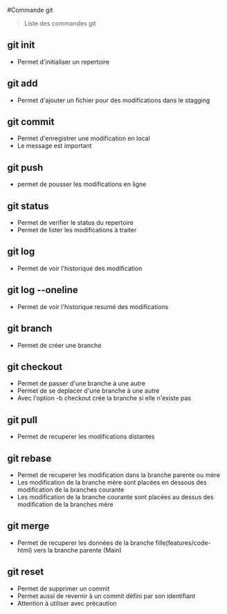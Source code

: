 #Commande git
>Liste des commandes git
## git init
- Permet d'initialiser un repertoire
## git add
- Permet d'ajouter un fichier pour des modifications dans le stagging

## git commit
- Permet d'enregistrer une modification en local
- Le message est important

## git push
- permet de pousser les modifications en ligne

## git status
- Permet de verifier le status du repertoire
- Permet de lister les modifications à traiter

## git log
- Permet de voir l'historique des modification

## git log --oneline
- Permet de voir l'historique resumé des modifications

## git branch
- Permet de créer une branche

## git checkout
- Permet de passer d'une branche à une autre
- Permet de se deplacer d'une branche à une autre
- Avec l'option -b checkout crée la branche si elle n'existe pas

## git pull
- Permet de recuperer les modifications distantes

## git rebase
- Permet de recuperer les modification dans la branche parente ou mère
- Les modification de la branche mère sont placées en dessous des modification de la branches courante
- Les modification de la branche courante sont placées au dessus des modification de la branches mère

## git merge
- Permet de recuperer les données de la branche fille(features/code-html) vers la branche parente (Main)

## git reset
- Permet de supprimer un commit
- Permet aussi de revernir à un commit défini par son identifiant
- Attention à utiliser avec précaution